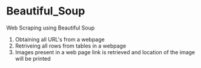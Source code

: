 # Beautiful_Soup
Web Scraping using Beautiful Soup
1. Obtaining all URL's from a webpage 
2. Retriveing all rows from tables in a webpage
3. Images present in a web page link is retrieved and location of the image will be printed
